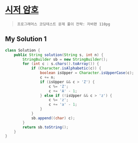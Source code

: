 # [시저 암호](https://school.programmers.co.kr/learn/courses/30/lessons/12926)

> `프로그래머스 코딩테스트 문제 풀이 전략: 자바편 110pg`

## My Solution 1

```java
class Solution {
    public String solution(String s, int n) {
        StringBuilder sb = new StringBuilder();
        for (int c : s.chars().toArray()) {
            if (Character.isAlphabetic(c)) {
                boolean isUpper = Character.isUpperCase(c);
                c += n;
                if (isUpper && c > 'Z') {
                    c %= 'Z';
                    c += 'A' - 1;
                } else if (!isUpper && c > 'z') {
                    c %= 'z';
                    c += 'a' - 1;
                }
            }
            sb.append((char) c);
        }
        return sb.toString();
    }
}
```
